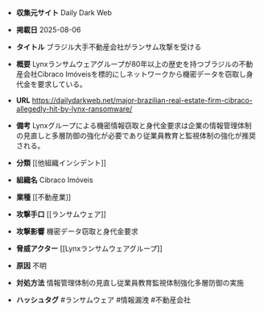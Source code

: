 - **収集元サイト**
Daily Dark Web

- **掲載日**
2025-08-06

- **タイトル**
ブラジル大手不動産会社がランサム攻撃を受ける

- **概要**
Lynxランサムウェアグループが80年以上の歴史を持つブラジルの不動産会社Cibraco Imóveisを標的にしネットワークから機密データを窃取し身代金を要求している。

- **URL**
https://dailydarkweb.net/major-brazilian-real-estate-firm-cibraco-allegedly-hit-by-lynx-ransomware/

- **備考**
Lynxグループによる機密情報窃取と身代金要求は企業の情報管理体制の見直しと多層防御の強化が必要であり従業員教育と監視体制の強化が推奨される。

- **分類**
[[他組織インシデント]]

- **組織名**
Cibraco Imóveis

- **業種**
[[不動産業]]

- **攻撃手口**
[[ランサムウェア]]

- **攻撃影響**
機密データ窃取と身代金要求

- **脅威アクター**
[[Lynxランサムウェアグループ]]

- **原因**
不明

- **対処方法**
情報管理体制の見直し従業員教育監視体制強化多層防御の実施

- **ハッシュタグ**
#ランサムウェア #情報漏洩 #不動産会社
